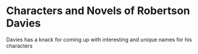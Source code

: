 # Characters and Novels of Robertson Davies

Davies has a knack for coming up with interesting and unique names for his characters

